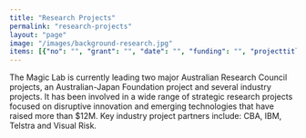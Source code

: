 ```yaml
---
title: "Research Projects"
permalink: "research-projects"
layout: "page"
image: "/images/background-research.jpg"
items: [{"no": "", "grant": "", "date": "", "funding": "", "projecttitle": "", "chiefinvestigators": "", "partners": "", "summary": "The Magic Lab is currently leading two major Australian Research Council projects, an Australian-Japan Foundation project and several industry projects. It has been involved in a wide range of strategic research projects focused on disruptive innovation and emerging technologies that have raised more than $12M. Key industry project partners include: CBA, IBM, Telstra and Visual Risk.", "link": ""}, {"no": "", "grant": "<b>Australian Research Council</b> Discovery Project", "date": "2016 - 2018", "funding": "$380,000", "projecttitle": "<b>Robust Intelligence: Rational Decision-Making under Risk and Uncertainty</b>", "chiefinvestigators": "Mary-Anne Williams", "partners": "Peter G\u00e4rdenfors, Henri Prade and Pavlos Peppas", "summary": "Intelligent agents exercise profound and growing impact in business and society. However, significant problems\narise in intelligent agent deployment as their theoretical underpinnings do not ensure rational decision making in\ncomplex real-world settings. This project will bridge the gap between theory and practice with an innovative\nframework for rational decision making under risk and uncertainty. It will open the door to previously unimaginable\ntransformational technologies that will drive new entrepreneurial opportunities in agent-based global services.\n", "link": ""}, {"no": "", "grant": "<b>IBM PhD Fellowship</b>", "date": "2015 - 2016", "funding": "$25,000", "projecttitle": "<b>Data Analytics driving Disruptive Innovation</b>", "chiefinvestigators": "Mahya Mirzaei Poueinag", "partners": "IBM", "summary": "This project is using data analytics to bring disruptive innovation to the financial services industry.", "link": ""}, {"no": "", "grant": "<b>EU 7th Framework</b>", "date": "2014 - 2019", "funding": "$4,300,000.00", "projecttitle": "[VOICE: Virtual Open Incubation Ecosystem](http://www.voice-project.eu/)", "chiefinvestigators": "Mary-Anne Williams and Pavlos Peppas", "partners": "Aalborg University Denmark,\nAIT Greece,\nINTRASOFT International", "summary": "The VOICE Project involves eight University Partners. It aims to help bridge the gap in the broader entrepreneurial development ecosystem by providing an international, virtual innovation and entrepreneurship ecosystem based on open innovation, crowdsourcing and co-creation principles; where individual users and start-ups will meet, find collaborators and partners, co-create ideas and prototypes, utilise the wisdom of the crowd to assess the value of the project idea and/or prototype, share and find connections/partners, business and technical information, knowledge on start-up related topics, online tools, online content and open educational material as well as access to capital and crowd-funding.", "link": ""}, {"no": "", "grant": "<b>CBA Data Analytics Project</b>", "date": "2014 - 2016", "funding": "", "projecttitle": "<b>Strategic Innovation: Changing the Culture and Mindset to Evidence based Decision Making and Predictive Analytics</b>", "chiefinvestigators": "Mary-Anne Williams", "partners": "[Commonwealth Bank](http://commbank.com.au)", "summary": "This project led by Professor Mary-Anne Williams is designed to develop a data analytics mindset in the bank and enhance CBA's predictive analytics capabiliites providing  extraordinary opportunities for UTS staff and students. The project engaged Data Analytics Leaders at CBA, key Magic Lab researchers (Dr Benjamin Johnston and Dr Xun Wang), Magic Lab PhD Students (Mayha, Pramod, Ali, Nima), the UTS Business School, and Ernst and Young. CBA have hired several UTS students involved in the project as data scientists and invited UTS students to engage with them in the CBA Innovation Lab.", "link": ""}, {"no": "", "grant": "<b>Australia Japan Foundation</b>", "date": "2014 - 2015", "funding": "$22,000", "projecttitle": "<b>Building a Social Robotics Ecosystem</b>", "chiefinvestigators": "Xun Wang, Benjamin Johnston, Pavlos Peppas, Mary-Anne Williams", "partners": "University of Tokyo and University of Osaka", "summary": "This AJF project will develop new Australia-Japan relationships through knowledge sharing in social robotics. Social robots are expected to have a significant impact on national technological capabilities. Social robots are a disruptive technology and therefore of significant importance to the future of Australia and Japan. A disruptive technology is an innovation that eventually goes on to displace an earlier technology often creating a new market or industry in the process.", "link": ""}, {"no": "", "grant": "<b>IBM PhD Fellowship</b>", "date": "2013 \u2013 2014", "funding": "$25,000", "projecttitle": "<b>Social Network for Robots</b>", "chiefinvestigators": "Wei Wang", "partners": "IBM", "summary": "", "link": ""}, {"no": "", "grant": "<b>IBM PhD Fellowship</b>", "date": "2013 \u2013 2013", "funding": "$25,000", "projecttitle": "<b>Data Analytics</b>", "chiefinvestigators": "Jinjiu Li", "partners": "IBM", "summary": "", "link": ""}, {"no": "1", "grant": "<b>Australian Research Council Linkage Project</b>", "date": "2012 \u2013 2015", "funding": "$320,000", "projecttitle": "<b>A Framework for Physical and Social Collaboration: Towards the Smarter Planet Vision</b>", "chiefinvestigators": "Mary-Anne Williams, Benjamin Johnston and Glenn Wightwick", "partners": "[IBM - Australia](http://www.ibm.com/au/en/)", "summary": "This project will make intelligent collaborative technologies a reality by advancing the theory of collaborative action and developing an innovative framework and practical methods which will allow intelligent systems to undertake the collaborative actions required for applications in transport, energy management, sustainability, and healthcare.", "link": ""}, {"no": "2", "grant": "<b>Australian Research Council Discovery Project</b>", "date": "2012 \u2013 2015", "funding": "$340,000", "projecttitle": "<b>Adaptive Cyber-Physical Technologies with Attention Driven Common-sense Behaviours</b>", "chiefinvestigators": "Mary-Anne Williams and Peter G\u00e4rdenfors", "partners": "Lund University Sweden", "summary": "Designing intelligent cyber-physical systems for open, complex and changing environments presents enormous scientific challenges. This project will develop an innovative framework, methods and tools that provide cyber-physical technologies with attention based common-sense capabilities for adapting to new, unexpected and unforeseen situations.", "link": ""}, {"no": "", "grant": "<b>IBM PhD Fellowship</b>", "date": "2012 \u2013 2013", "funding": "$20,000", "projecttitle": "<b>Risk Management and Planning</b>", "chiefinvestigators": "Pramod Parajuli", "partners": "IBM", "summary": "", "link": ""}, {"no": "", "grant": "<b>Endeavour PhD Leadership Scholarship</b>", "date": "2012 - 2015", "funding": "$100,000", "projecttitle": "<b>Robot Self-Awareness</b>", "chiefinvestigators": "Muh. Anshar", "partners": "Australian Governement, Dept of Education and Training", "summary": "", "link": ""}, {"no": "", "grant": "<b>Endeavour PhD Fellowship</b>", "date": "2012", "funding": "$25,000", "projecttitle": "<b>Privacy in Cyber-Physical Systems</b>", "chiefinvestigators": "Shan Chen", "partners": "Indiana University Bloomington", "summary": "6 month visit to Indiana University Bloomington", "link": ""}, {"no": "3", "grant": "<b>Australian Research Council Linkage Project </b>", "date": "2011-2014", "funding": "$280,000", "projecttitle": "<b>Establishing a Next Generation Framework to Determine the Influence of Intelligent Water Metering on Householder Attitudes and Behaviours</b>", "chiefinvestigators": "Stuart B White, Rodney A Stewart, Mary-Anne Williams, Damien P Giurco, Kelvin R O'Halloran", "partners": "Institute of Sustainable Futures and Mid-Coast Water", "summary": "This project will test competing theories on how householders respond to interactive water consumption data from smart meters. The outcome is a novel framework for intelligent water management; underpinned by innovative research into causal mechanisms linking data communication to knowledge, and the impact of knowledge on attitudes and behaviours.", "link": ""}, {"no": "", "grant": "UTS Masterplan", "date": "2011 \u2013 2013", "funding": "$300,000", "projecttitle": "Social Robotics", "chiefinvestigators": "Mary-Anne Williams", "partners": "MIT, Stanford University, Cornell University, University of Tokyo, University of California Berkeley, Bosch, Samsung, Willow Garage and Clearpath.", "summary": "Developing a Framework for Human-Robot Interaction within the PR2 robot community", "link": ""}, {"no": "", "grant": "IBM PhD Fellowship", "date": "2011 \u2013 2012", "funding": "$20,000", "projecttitle": "Attention Cognitive Architecture", "chiefinvestigators": "Rony Novianto", "partners": "Lund University Sweden", "summary": "", "link": ""}, {"no": "", "grant": "Endeavour PhD Fellowship 2011", "date": "2011", "funding": "$25,000", "projecttitle": "Cognitive Robotics", "chiefinvestigators": "Rony Novianto", "partners": "Lund University Sweden", "summary": "6 month visit to Lund University Sweden", "link": ""}, {"no": "", "grant": "Endeavour PhD Fellowship 2011", "date": "2011", "funding": "$25,000", "projecttitle": "Belief Revision for Robots", "chiefinvestigators": "Saleha Raza", "partners": "IBA, Karachi, Pakistan", "summary": "6 month visit to UTS", "link": ""}, {"no": "", "grant": "Endeavour PhD Leadership Scholarship", "date": "2011 - 2014", "funding": "$100,000", "projecttitle": "Risk Management and Planning", "chiefinvestigators": "Pramod Parajuli", "partners": "Australian Governement, Dept of Education and Training", "summary": "", "link": ""}, {"no": "", "grant": "Endeavour Research Fellowship 2010", "date": "2010", "funding": "$25,000", "projecttitle": "Internet of Things", "chiefinvestigators": "Sajjad Haider", "partners": "IBA, Karachi, Pakistan", "summary": "6 month visit to UTS", "link": ""}, {"no": "", "grant": "IBM PhD Fellowship", "date": "2010 \u2013 2011", "funding": "$20,000", "projecttitle": "Risk Management", "chiefinvestigators": "Xun Wang", "partners": "", "summary": "", "link": ""}, {"no": "", "grant": "DEST China Australia Research Grant", "date": "2010 - 2011", "funding": "$20,000", "projecttitle": "Practical Cognitive Agents", "chiefinvestigators": "Mary-Anne Williams, Xiaoping Chen, China, and Wei Liu UWA", "partners": "USTC, UWA", "summary": "Enriching collaborative international infrastructures and exploring on demand services management. This project gained considerable interest and was highlighted at WORLD EXPO 2010 Shanghai and featured in a Australia-China Project book distributed at WORLD EXPO 2010.", "link": ""}, {"no": "", "grant": "Gift from Samsung and Play Communications", "date": "2010", "funding": "$12,000", "projecttitle": "to Further the hopes and reams of the Magic Lab", "chiefinvestigators": "Benjamin Johnston and Mary-Anne Williams", "partners": "Samsung and Play Communications", "summary": "", "link": ""}, {"no": "4", "grant": "Australian Research Council Discovery Project", "date": "2008 \u2013 2011", "funding": "$270,000", "projecttitle": "Developing and Managing Sustainable Technology-enabled Innovation Capabilities", "chiefinvestigators": "Mary-Anne Williams", "partners": "University of Sydney", "summary": "This project will help organisations develop sustainable innovation capabilities using disruptive technologies.", "link": ""}, {"no": "5", "grant": "Australian Research Council Discovery Project", "date": "2007 \u2013 2011", "funding": "$340,000", "projecttitle": "Planning, Communication, and Collaboration in Cognitive Systems", "chiefinvestigators": "Mary-Anne Williams and Peter G\u00e4rdenfors", "partners": "Lund University Sweden", "summary": "This project develops a better understanding of collaboration in complex environments.", "link": ""}, {"no": "", "grant": "UTS Partnership Project + IBM Faculty Award 2007 \u2013 2008", "date": "2007 \u2013 2008", "funding": "$20,000", "projecttitle": "Cognitive Agents and Robots in Virtual Worlds", "chiefinvestigators": "Mary-Anne Williams and Glenn Wightwick", "partners": "IBM Australia", "summary": "Innovative methods for objects in virtual worlds and simulated environments", "link": ""}, {"no": "", "grant": "UTS Challenge Grant", "date": "2006", "funding": "$30,000", "projecttitle": "A Transdisciplinary Framework for Innovation and Collaboration", "chiefinvestigators": "Mary-Anne Williams (Project Leader) across 6 Faculties involving 15 Researchers", "partners": "", "summary": "Innovation and collaboration are critical for Australia\u2019s future growth, strategic positioning and competitive advantage.", "link": ""}, {"no": "", "grant": "Denmark\u2019s National Bank Project", "date": "2006", "funding": "$50,000", "projecttitle": "Risk Management in Complex and Dynamic International Business Environments", "chiefinvestigators": "Mary-Anne Williams and Niels Bj\u00f8rn- Andersen", "partners": "Copenhagen Business School and Danmark's National Bank", "summary": "", "link": ""}, {"no": "6", "grant": "Australian Research Council Discovery Project", "date": "2004 \u2013 2007", "funding": "$200,000", "projecttitle": "Intelligent Agent and Semantic Web empowered eFinance: A Knowledge Management Approach to enable and sustain Innovation", "chiefinvestigators": "Mary-Anne Williams and Deiter Fensel", "partners": "University of Innsbruck, Austria", "summary": "This research project made strong theoretical advances by developing an integrated and scalable knowledge engineering approach to the problems confronting Australian Industry.", "link": ""}, {"no": "7", "grant": "Australia Research Council Discovery Project", "date": "2002 \u2013 2006", "funding": "$200,000", "projecttitle": "Agent-Oriented Concept Management", "chiefinvestigators": "Mary-Anne Williams and Peter G\u00e4rdenfors", "partners": "Lund University Sweden", "summary": "In order for agents to communicate effectively they must share concepts, and attribute the same meaning to shared concepts. Concept management is a new area of research with important application to intelligent systems.", "link": ""}, {"no": "8", "grant": "Australia Research Council Project Discovery/Large", "date": "2000 \u2013 2003", "funding": "$200,000", "projecttitle": "Information and Knowledge Integration", "chiefinvestigators": "Mary-Anne Williams and Grigoris Antoniou", "partners": "University of Crete, Greece", "summary": "One of the key issues in global information infrastructures like the World Wide Web and enterprise networks is the ability to combine information from different sources in meaningful ways. The problem of information and knowledge integration lies at the heart of the project.", "link": ""}, {"no": "9", "grant": "Australia Research Council Discovery/Large Project", "date": "1998 \u2013 2001", "funding": "$200,000", "projecttitle": "Exception-Tolerant Information Systems for Managing Uncertain Information", "chiefinvestigators": "Mary-Anne Williams, Didier Dubios and Henri Prade", "partners": "CNRS, France", "summary": "This project designed and developed exception-tolerant techniques to allow business systems to perform effectively when using qualitatively uncertain information.", "link": ""}, {"no": "10", "grant": "Australia Research Council Discovery/Large Project", "date": "1997 \u2013 2000", "funding": "$200,000", "projecttitle": "Reasoning with Changing and Incomplete Information Project", "chiefinvestigators": "Mary-Anne Williams and Grigoris Antoniou", "partners": "", "summary": "Developed a decision making framework for handling decisions based on changing and incomplete information using techniques from Knowledge Representation and Reasoning.", "link": ""}, {"no": "11", "grant": "Australia Research Council Discovery/Large Project\n", "date": "1996 \u2013 1999", "funding": "$170,000", "projecttitle": "Entrenchment Based Reasoning about Action", "chiefinvestigators": "Norman Foo, Pavlos Peppas and Mary-Anne Williams", "partners": "University of Sydney", "summary": "This project developed innovative algorithms for challenging planning problems that allowed for changing requirements.", "link": ""}, {"no": "13", "grant": "", "date": "", "funding": "", "projecttitle": "", "chiefinvestigators": "", "partners": "", "summary": "", "link": ""}, {"no": "14", "grant": "", "date": "", "funding": "", "projecttitle": "", "chiefinvestigators": "", "partners": "", "summary": "", "link": ""}]
---
```

The Magic Lab is currently leading two major Australian Research Council projects, an Australian-Japan Foundation project and several industry projects. It has been involved in a wide range of strategic research projects focused on disruptive innovation and emerging technologies that have raised more than $12M. Key industry project partners include: CBA, IBM, Telstra and Visual Risk.





